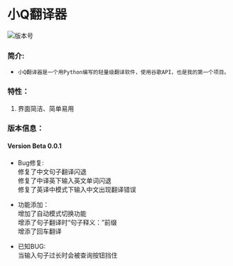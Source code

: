 # 小Q翻译器
![版本号](https://img.shields.io/badge/Version-Beta--0.0.1-blue)    
### 简介:
* `小Q翻译器是一个用Python编写的轻量级翻译软件，使用谷歌API，也是我的第一个项目。`

### 特性：
1. 界面简洁、简单易用
### 版本信息：
#### Version Beta 0.0.1
* Bug修复:  
  修复了中文句子翻译闪退  
  修复了中译英下输入英文单词闪退  
  修复了英译中模式下输入中文出现翻译错误  

* 功能添加：  
  增加了自动模式切换功能  
  增添了句子翻译时“句子释义：”前缀  
  增添了回车翻译  
  
* 已知BUG:  
  当输入句子过长时会被查询按钮挡住  
